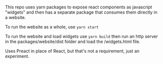 This repo uses yarn packages to expose react components as javascript "widgets" and then has a separate package that consumes them directly in a website.

To run the website as a whole, use `yarn start`

To run the website and load widgets use `yarn build` then run an http server in the packages/website/dist folder and load the /widgets.html file.

Uses Preact in place of React, but that's not a requirement, just an experiment.